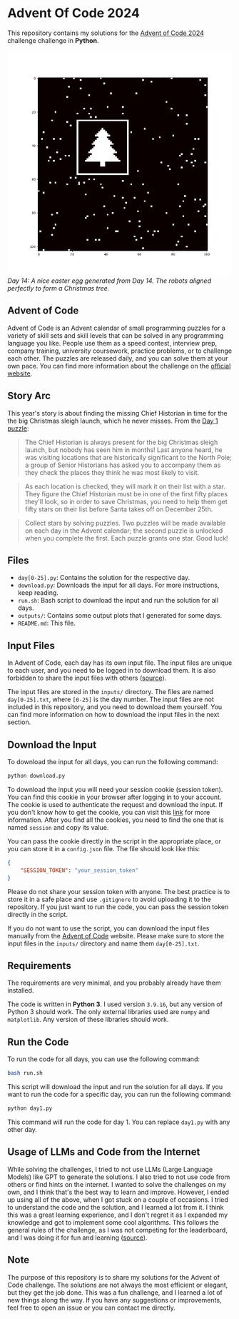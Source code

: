 # Advent Of Code 2024

This repository contains my solutions for the [Advent of Code 2024](https://adventofcode.com/2024) challenge challenge in **Python**.

![Advent of Code 2024](outputs/day14_easter_egg.png)
*Day 14: A nice easter egg generated from Day 14. The robots aligned perfectly to form a Christmas tree.*

## Advent of Code

Advent of Code is an Advent calendar of small programming puzzles for a variety of skill sets and skill levels that can be solved in any programming language you like. People use them as a speed contest, interview prep, company training, university coursework, practice problems, or to challenge each other. The puzzles are released daily, and you can solve them at your own pace. You can find more information about the challenge on the [official website](https://adventofcode.com/).

## Story Arc

This year's story is about finding the missing Chief Historian in time for the the big Christmas sleigh launch, which he never misses. From the [Day 1 puzzle](https://adventofcode.com/2024/day/1):

> The Chief Historian is always present for the big Christmas sleigh launch, but nobody has seen him in months! Last anyone heard, he was visiting locations that are historically significant to the North Pole; a group of Senior Historians has asked you to accompany them as they check the places they think he was most likely to visit.

> As each location is checked, they will mark it on their list with a star. They figure the Chief Historian must be in one of the first fifty places they'll look, so in order to save Christmas, you need to help them get fifty stars on their list before Santa takes off on December 25th.

> Collect stars by solving puzzles. Two puzzles will be made available on each day in the Advent calendar; the second puzzle is unlocked when you complete the first. Each puzzle grants one star. Good luck!

## Files
- `day[0-25].py`: Contains the solution for the respective day.
- `download.py`: Downloads the input for all days. For more instructions, keep reading.
- `run.sh`: Bash script to download the input and run the solution for all days.
- `outputs/`: Contains some output plots that I generated for some days.
- `README.md`: This file.

## Input Files

In Advent of Code, each day has its own input file. The input files are unique to each user, and you need to be logged in to download them. It is also forbidden to share the input files with others ([source](https://adventofcode.com/2024/about)). 

The input files are stored in the `inputs/` directory. The files are named `day[0-25].txt`, where `[0-25]` is the day number. The input files are not included in this repository, and you need to download them yourself. You can find more information on how to download the input files in the next section.

## Download the Input

To download the input for all days, you can run the following command:

```bash
python download.py
```

To download the input you will need your session cookie (session token). You can find this cookie in your browser after logging in to your account. The cookie is used to authenticate the request and download the input. If you don't know how to get the cookie, you can visit this [link](https://cookie-script.com/blog/chrome-cookies) for more information. After you find all the cookies, you need to find the one that is named `session` and copy its value.

You can pass the cookie directly in the script in the appropriate place, or you can store it in a `config.json` file. The file should look like this:

```json
{
    "SESSION_TOKEN": "your_session_token"
}
```

Please do not share your session token with anyone. The best practice is to store it in a safe place and use `.gitignore` to avoid uploading it to the repository. If you just want to run the code, you can pass the session token directly in the script.

If you do not want to use the script, you can download the input files manually from the [Advent of Code](https://adventofcode.com/2024) website. Please make sure to store the input files in the `inputs/` directory and name them `day[0-25].txt`.

## Requirements

The requirements are very minimal, and you probably already have them installed.

The code is written in **Python 3**. I used version `3.9.16`, but any version of Python 3 should work. The only external libraries used are `numpy` and `matplotlib`. Any version of these libraries should work.

## Run the Code

To run the code for all days, you can use the following command:

```bash
bash run.sh
```

This script will download the input and run the solution for all days. If you want to run the code for a specific day, you can run the following command:

```bash
python day1.py
```

This command will run the code for day 1. You can replace `day1.py` with any other day.

## Usage of LLMs and Code from the Internet

While solving the challenges, I tried to not use LLMs (Large Language Models) like GPT to generate the solutions. I also tried to not use code from others or find hints on the internet. I wanted to solve the challenges on my own, and I think that's the best way to learn and improve. However, I ended up using all of the above, when I got stuck on a couple of occasions. I tried to understand the code and the solution, and I learned a lot from it. I think this was a great learning experience, and I don't regret it as I expanded my knowledge and got to implement some cool algorithms. This follows the general rules of the challenge, as I was not competing for the leaderboard, and I was doing it for fun and learning ([source](https://adventofcode.com/2024/about)).

## Note

The purpose of this repository is to share my solutions for the Advent of Code challenge. The solutions are not always the most efficient or elegant, but they get the job done. This was a fun challenge, and I learned a lot of new things along the way. If you have any suggestions or improvements, feel free to open an issue or you can contact me directly.